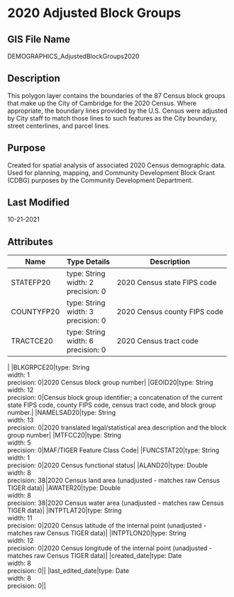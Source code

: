 # 2020 Adjusted Block Groups
## GIS File Name
DEMOGRAPHICS_AdjustedBlockGroups2020
## Description
<DIV STYLE="text-align:Left;"><DIV><DIV><P STYLE="margin:0 0 0 0;"><SPAN>This polygon layer contains the boundaries of the 87 Census block groups that make up the City of Cambridge for the 2020 Census. Where appropriate, the boundary lines provided by the U.S. Census were adjusted by City staff to match those lines to such features as the City boundary, street centerlines, and parcel lines.</SPAN></P></DIV></DIV></DIV>

## Purpose
Created for spatial analysis of associated 2020 Census demographic data.  Used for planning, mapping, and Community Development Block Grant (CDBG) purposes by the Community Development Department.
## Last Modified
10-21-2021
## Attributes
|Name|Type Details|Description|
|----|------------|-----------|
|STATEFP20|type: String<br/>width: 2<br/>precision: 0|2020 Census state FIPS code|
|COUNTYFP20|type: String<br/>width: 3<br/>precision: 0|2020 Census county FIPS code|
|TRACTCE20|type: String<br/>width: 6<br/>precision: 0|2020 Census tract code
|
|BLKGRPCE20|type: String<br/>width: 1<br/>precision: 0|2020 Census block group number|
|GEOID20|type: String<br/>width: 12<br/>precision: 0|Census block group identifier; a concatenation of the current state FIPS code, county FIPS code, census tract code, and block group number.|
|NAMELSAD20|type: String<br/>width: 13<br/>precision: 0|2020 translated legal/statistical area description and the block group number|
|MTFCC20|type: String<br/>width: 5<br/>precision: 0|MAF/TIGER Feature Class Code|
|FUNCSTAT20|type: String<br/>width: 1<br/>precision: 0|2020 Census functional status|
|ALAND20|type: Double<br/>width: 8<br/>precision: 38|2020 Census land area (unadjusted - matches raw Census TIGER data)|
|AWATER20|type: Double<br/>width: 8<br/>precision: 38|2020 Census water area (unadjusted - matches raw Census TIGER data)|
|INTPTLAT20|type: String<br/>width: 11<br/>precision: 0|2020 Census latitude of the internal point (unadjusted - matches raw Census TIGER data)|
|INTPTLON20|type: String<br/>width: 12<br/>precision: 0|2020 Census longitude of the internal point (unadjusted - matches raw Census TIGER data)|
|created_date|type: Date<br/>width: 8<br/>precision: 0||
|last_edited_date|type: Date<br/>width: 8<br/>precision: 0||
